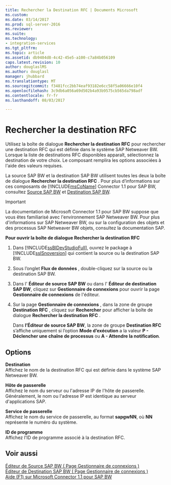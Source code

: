 ```yaml
---
title: Rechercher la Destination RFC | Documents Microsoft
ms.custom: 
ms.date: 03/14/2017
ms.prod: sql-server-2016
ms.reviewer: 
ms.suite: 
ms.technology:
- integration-services
ms.tgt_pltfrm: 
ms.topic: article
ms.assetid: db9404d8-4c42-45e5-a100-c7a84b056109
caps.latest.revision: 10
author: douglaslMS
ms.author: douglasl
manager: jhubbard
ms.translationtype: MT
ms.sourcegitcommit: f3481fcc2bb74eaf93182e6cc58f5a06666e10f4
ms.openlocfilehash: 3c9db6a056a69d502b4a93b9575cb565da798adf
ms.contentlocale: fr-fr
ms.lasthandoff: 08/03/2017

---
```

# <a name="look-up-rfc-destination"></a>Rechercher la destination RFC
  Utilisez la boîte de dialogue **Rechercher la destination RFC** pour rechercher une destination RFC qui est définie dans le système SAP Netweaver BW. Lorsque la liste de destinations RFC disponibles apparaît, sélectionnez la destination de votre choix. Le composant remplira les options associées à l'aide des valeurs requises.  
  
 La source SAP BW et la destination SAP BW utilisent toutes les deux la boîte de dialogue **Rechercher la destination RFC** . Pour plus d’informations sur ces composants de [!INCLUDE[msCoName](../../includes/msconame-md.md)] Connector 1.1 pour SAP BW, consultez [Source SAP BW](../../integration-services/data-flow/sap-bw-source.md) et [Destination SAP BW](../../integration-services/data-flow/sap-bw-destination.md).  
  
> [!IMPORTANT]  
>  La documentation de Microsoft Connector 1.1 pour SAP BW suppose que vous êtes familiarisé avec l'environnement SAP Netweaver BW. Pour plus d'informations sur SAP Netweaver BW, ou sur la configuration des objets et des processus SAP Netweaver BW objets, consultez la documentation SAP.  
  
 **Pour ouvrir la boîte de dialogue Rechercher la destination RFC**  
  
1.  Dans [!INCLUDE[ssBIDevStudioFull](../../includes/ssbidevstudiofull-md.md)], ouvrez le package à [!INCLUDE[ssISnoversion](../../includes/ssisnoversion-md.md)] qui contient la source ou la destination SAP BW.  
  
2.  Sous l’onglet **Flux de données** , double-cliquez sur la source ou la destination SAP BW.  
  
3.  Dans l' **Éditeur de source SAP BW** ou dans l' **Éditeur de destination SAP BW**, cliquez sur **Gestionnaire de connexions** pour ouvrir la page **Gestionnaire de connexions** de l'éditeur.  
  
4.  Sur la page **Gestionnaire de connexions** , dans la zone de groupe **Destination RFC** , cliquez sur **Rechercher** pour afficher la boîte de dialogue **Rechercher la destination RFC** .  
  
     Dans **l’Éditeur de source SAP BW**, la zone de groupe **Destination RFC** s’affiche uniquement si l’option **Mode d’exécution** a la valeur **P - Déclencher une chaîne de processus** ou **A - Attendre la notification**.  
  
## <a name="options"></a>Options  
 **Destination**  
 Affichez le nom de la destination RFC qui est définie dans le système SAP Netweaver BW.  
  
 **Hôte de passerelle**  
 Affichez le nom du serveur ou l'adresse IP de l'hôte de passerelle. Généralement, le nom ou l'adresse IP est identique au serveur d'applications SAP.  
  
 **Service de passerelle**  
 Affichez le nom du service de passerelle, au format **sapgwNN**, où **NN** représente le numéro du système.  
  
 **ID de programme**  
 Affichez l'ID de programme associé à la destination RFC.  
  
## <a name="see-also"></a>Voir aussi  
 [Éditeur de Source SAP BW &#40; Page Gestionnaire de connexions &#41;](../../integration-services/data-flow/sap-bw-source-editor-connection-manager-page.md)   
 [Éditeur de Destination SAP BW &#40; Page Gestionnaire de connexions &#41;](../../integration-services/data-flow/sap-bw-destination-editor-connection-manager-page.md)   
 [Aide (F1) sur Microsoft Connector 1.1 pour SAP BW](../../integration-services/microsoft-connector-for-sap-bw-f1-help.md)  
  
  
